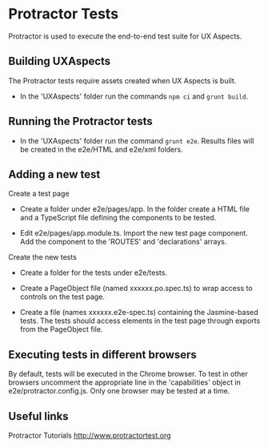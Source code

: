# Protractor Tests

Protractor is used to execute the end-to-end test suite for UX Aspects.

## Building UXAspects

The Protractor tests require assets created when UX Aspects is built.

- In the 'UXAspects' folder run the commands `npm ci` and `grunt build`.

## Running the Protractor tests

- In the 'UXAspects' folder run the command `grunt e2e`. Results files will be created in the e2e/HTML and e2e/xml folders.

## Adding a new test

Create a test page

- Create a folder under e2e/pages/app. In the folder create a HTML file and a TypeScript file defining the components to be tested.

- Edit e2e/pages/app.module.ts. Import the new test page component. Add the component to the 'ROUTES' and 'declarations' arrays.

Create the new tests

- Create a folder for the tests under e2e/tests.

- Create a PageObject file (named xxxxxx.po.spec.ts) to wrap access to controls on the test page.

- Create a file (names xxxxxx.e2e-spec.ts) containing the Jasmine-based tests. The tests should access elements in the test page through exports from the PageObject file.

## Executing tests in different browsers

By default, tests will be executed in the Chrome browser. To test in other browsers uncomment the appropriate line in the 'capabilities' object in e2e/protractor.config.js. Only one browser may be tested at a time.

## Useful links

Protractor Tutorials
<http://www.protractortest.org>

